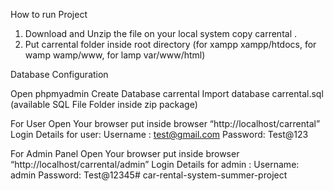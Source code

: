 How to run Project
1. Download and Unzip the file on your local system copy carrental .
2. Put carrental folder inside root directory (for xampp xampp/htdocs, for wamp wamp/www, for lamp var/www/html)

Database Configuration

Open phpmyadmin
Create Database carrental
Import database carrental.sql (available SQL File Folder inside zip package)

For User
Open Your browser put inside browser “http://localhost/carrental”
Login Details for user:
Username : test@gmail.com
Password: Test@123

For Admin Panel
Open Your browser put inside browser “http://localhost/carrental/admin”
Login Details for admin :
Username: admin
Password: Test@12345#   c a r - r e n t a l - s y s t e m - s u m m e r - p r o j e c t  
 